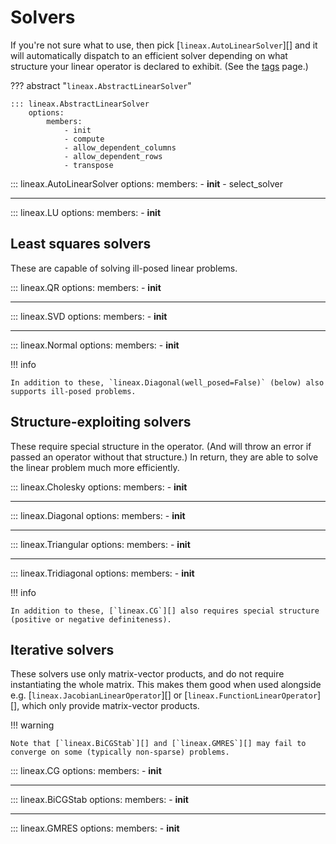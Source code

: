 # Solvers

If you're not sure what to use, then pick [`lineax.AutoLinearSolver`][] and it will automatically dispatch to an efficient solver depending on what structure your linear operator is declared to exhibit. (See the [tags](./tags.md) page.)

??? abstract "`lineax.AbstractLinearSolver`"

    ::: lineax.AbstractLinearSolver
        options:
            members:
                - init
                - compute
                - allow_dependent_columns
                - allow_dependent_rows
                - transpose

::: lineax.AutoLinearSolver
    options:
        members:
            - __init__
            - select_solver

---

::: lineax.LU
    options:
        members:
            - __init__

## Least squares solvers

These are capable of solving ill-posed linear problems.

::: lineax.QR
    options:
        members:
            - __init__

---

::: lineax.SVD
    options:
        members:
            - __init__

---

::: lineax.Normal
    options:
        members:
            - __init__

!!! info

    In addition to these, `lineax.Diagonal(well_posed=False)` (below) also supports ill-posed problems.

## Structure-exploiting solvers

These require special structure in the operator. (And will throw an error if passed an operator without that structure.) In return, they are able to solve the linear problem much more efficiently.

::: lineax.Cholesky
    options:
        members:
            - __init__

---

::: lineax.Diagonal
    options:
        members:
            - __init__

---

::: lineax.Triangular
    options:
        members:
            - __init__

---

::: lineax.Tridiagonal
    options:
        members:
            - __init__

!!! info

    In addition to these, [`lineax.CG`][] also requires special structure (positive or negative definiteness).

## Iterative solvers

These solvers use only matrix-vector products, and do not require instantiating the whole matrix. This makes them good when used alongside e.g. [`lineax.JacobianLinearOperator`][] or [`lineax.FunctionLinearOperator`][], which only provide matrix-vector products.

!!! warning

    Note that [`lineax.BiCGStab`][] and [`lineax.GMRES`][] may fail to converge on some (typically non-sparse) problems.

::: lineax.CG
    options:
        members:
            - __init__

---

::: lineax.BiCGStab
    options:
        members:
            - __init__

---

::: lineax.GMRES
    options:
        members:
            - __init__
